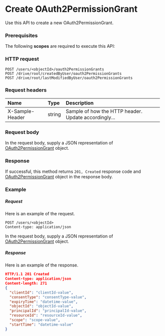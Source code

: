# Create OAuth2PermissionGrant

Use this API to create a new OAuth2PermissionGrant.
### Prerequisites
The following **scopes** are required to execute this API: 
### HTTP request
<!-- { "blockType": "ignored" } -->
```http
POST /users/<objectId>/oauth2PermissionGrants
POST /drive/root/createdByUser/oauth2PermissionGrants
POST /drive/root/lastModifiedByUser/oauth2PermissionGrants

```
### Request headers
| Name       | Type | Description|
|:---------------|:--------|:----------|
| X-Sample-Header  | string  | Sample of how the HTTP header. Update accordingly...|

### Request body
In the request body, supply a JSON representation of [OAuth2PermissionGrant](../resources/oauth2permissiongrant.md) object.


### Response
If successful, this method returns `201, Created` response code and [OAuth2PermissionGrant](../resources/oauth2permissiongrant.md) object in the response body.

### Example
##### Request
Here is an example of the request.
<!-- {
  "blockType": "request",
  "name": "create_oauth2permissiongrant_from_user"
}-->
```http
POST /users/<objectId>
Content-type: application/json
```
In the request body, supply a JSON representation of [OAuth2PermissionGrant](../resources/oauth2permissiongrant.md) object.
##### Response
Here is an example of the response.
<!-- {
  "blockType": "response",
  "truncated": false,
  "@odata.type": "oauth2permissiongrant"
} -->
```json
HTTP/1.1 201 Created
Content-type: application/json
Content-length: 271
{
  "clientId": "clientId-value",
  "consentType": "consentType-value",
  "expiryTime": "datetime-value",
  "objectId": "objectId-value",
  "principalId": "principalId-value",
  "resourceId": "resourceId-value",
  "scope": "scope-value",
  "startTime": "datetime-value"
}
```

<!-- uuid: 23a165ec-b5a5-4d66-9b14-d337624b8feb
2015-10-16 09:51:21 UTC -->
<!-- {
  "type": "#page.annotation",
  "description": "Create OAuth2PermissionGrant",
  "keywords": "",
  "section": "documentation",
  "tocPath": ""
}-->